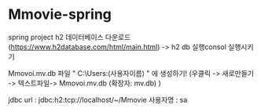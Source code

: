 # Mmovie-spring
spring project
h2 데이터베이스 다운로드(https://www.h2database.com/html/main.html) -> h2 db 실행consol 실행시키기

Mmovoi.mv.db 파일 " C:\Users:(사용자이름) " 에 생성하기! (우클릭 -> 새로만들기 -> 텍스트파일-> Mmovoi.mv.db (확장자: mv.db) )

jdbc url : jdbc:h2:tcp://localhost/~/Mmovie 사용자명 : sa

